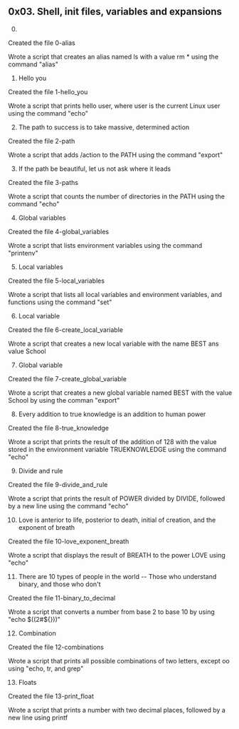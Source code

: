 ## 0x03. Shell, init files, variables and expansions


0. <o>

Created the file 0-alias

Wrote a script that creates an alias named ls with a value rm * using the command "alias"

1. Hello you

Created the file 1-hello_you

Wrote  a script that prints hello user, where user is the current Linux user using the command "echo"

2. The path to success is to take massive, determined action

Created the file 2-path

Wrote a script that adds /action to the PATH using the command "export"

3. If the path be beautiful, let us not ask where it leads

Created the file 3-paths

Wrote a script that counts the number of directories in the PATH using the command "echo"

4. Global variables

Created the file 4-global_variables

Wrote  a script that lists environment variables using the command "printenv"

5. Local variables

Created the file 5-local_variables

Wrote a script that lists all local variables and environment variables, and functions using the command "set"

6. Local variable

Created the file 6-create_local_variable

Wrote a script that creates a new local variable with the name BEST ans value School

7. Global variable

Created the file 7-create_global_variable

Wrote a script that creates a new global variable named BEST with the value School by using the comman "export"

8. Every addition to true knowledge is an addition to human power

Created the file 8-true_knowledge

Wrote a script that prints the result of the addition of 128 with the value stored in the environment variable TRUEKNOWLEDGE using the command "echo"

9. Divide and rule

Created the file 9-divide_and_rule

Wrote a script that prints the result of POWER divided by DIVIDE, followed by a new line using the command "echo"

10. Love is anterior to life, posterior to death, initial of creation, and the exponent of breath

Created the file 10-love_exponent_breath

Wrote a script that displays the result of BREATH to the power LOVE using "echo"

11. There are 10 types of people in the world -- Those who understand binary, and those who don't

Created the file 11-binary_to_decimal

Wrote a script that converts a number from base 2 to base 10 by using "echo $((2#${}))"

12. Combination

Created the file 12-combinations

Wrote  a script that prints all possible combinations of two letters, except oo using "echo, tr, and grep"

13. Floats

Created the file 13-print_float

Wrote a script that prints a number with two decimal places, followed by a new line using printf



































 

